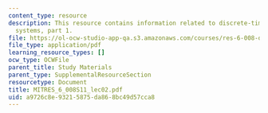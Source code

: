 ```yaml
---
content_type: resource
description: This resource contains information related to discrete-time signals and
  systems, part 1.
file: https://ol-ocw-studio-app-qa.s3.amazonaws.com/courses/res-6-008-digital-signal-processing-spring-2011/a9726c8e93215875da868bc49d57cca8_MITRES_6_008S11_lec02.pdf
file_type: application/pdf
learning_resource_types: []
ocw_type: OCWFile
parent_title: Study Materials
parent_type: SupplementalResourceSection
resourcetype: Document
title: MITRES_6_008S11_lec02.pdf
uid: a9726c8e-9321-5875-da86-8bc49d57cca8
---
```

